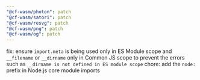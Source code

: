 ```yaml
---
"@cf-wasm/photon": patch
"@cf-wasm/satori": patch
"@cf-wasm/resvg": patch
"@cf-wasm/png": patch
"@cf-wasm/og": patch
---
```


fix: ensure `import.meta` is being used only in ES Module scope and `__filename` or `__dirname` only in Common JS scope to prevent the errors such as `__dirname is not defined in ES module scope`
chore: add the `node:` prefix in Node.js core module imports
